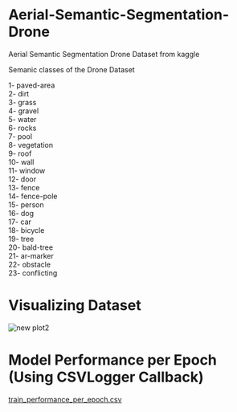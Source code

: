 # Aerial-Semantic-Segmentation-Drone
Aerial Semantic Segmentation Drone Dataset from kaggle

Semanic classes of the Drone Dataset 

1- paved-area        
2- dirt        
3- grass                  
4- gravel            
5- water             
6- rocks            
7- pool            
8- vegetation                      
9- roof                  
10- wall                
11- window                    
12- door              
13- fence            
14- fence-pole               
15- person           
16- dog           
17- car               
18- bicycle              
19- tree                  
20- bald-tree             
21- ar-marker               
22- obstacle                
23- conflicting                 

# Visualizing Dataset

![new plot2](https://user-images.githubusercontent.com/31994329/134433675-2ddeb352-c003-4560-be51-87b5a1a113d2.png)

# Model Performance per Epoch (Using CSVLogger Callback)
[train_performance_per_epoch.csv](https://github.com/Ahmed-Fayed/Aerial-Semantic-Segmentation-Drone/files/7214326/train_performance_per_epoch.csv)
